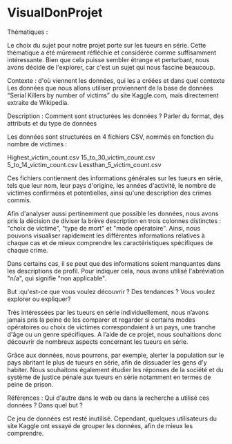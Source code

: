 # VisualDonProjet
Thématiques :

Le choix du sujet pour notre projet porte sur les tueurs en série. Cette thématique a été mûrement réfléchie et considérée comme suffisamment intéressante. Bien que cela puisse sembler étrange et perturbant, nous avons décidé de l'explorer, car c'est un sujet qui nous fascine beaucoup.
 
Contexte : d'où viennent les données, qui les a créées et dans quel contexte
Les données que nous allons utiliser proviennent de la base de données “Serial Killers by number of victims” du site Kaggle.com, mais directement extraite de Wikipedia.  


Description :  Comment sont structurées les données ? Parler du format, des attributs et du type de données

Les données sont structurées en 4 fichiers CSV, nommés en fonction du nombre de victimes :

Highest_victim_count.csv
15_to_30_victim_count.csv
5_to_14_victim_count.csv
Lessthan_5_victim_count.csv

Ces fichiers contiennent des informations générales sur les tueurs en série, tels que leur nom, leur pays d'origine, les années d'activité, le nombre de victimes confirmées et potentielles, ainsi qu'une description des crimes commis.
 
Afin d'analyser aussi pertinemment que possible les données, nous avons pris la décision de diviser la brève description en trois colonnes distinctes : "choix de victime", "type de mort" et "mode opératoire". Ainsi, nous pouvons visualiser rapidement les différentes informations relatives à chaque cas et de mieux comprendre les caractéristiques spécifiques de chaque crime.

Dans certains cas, il se peut que des informations soient manquantes dans les descriptions de profil. Pour indiquer cela, nous avons utilisé l'abréviation "n/a", qui signifie "non applicable".

But :qu'est-ce que vous voulez découvrir ? Des tendances ? Vous voulez explorer ou expliquer?

Très intéressées par les tueurs en série individuellement, nous n’avons jamais pris la peine de les comparer et regarder si certains modes opératoires ou choix de victimes correspondaient à un pays, une tranche d'âge ou un genre spécifiques. A l’aide de ce projet, nous souhaitions donc découvrir  de nombreux aspects concernant les tueurs en série. 

Grâce aux données, nous pourrons, par exemple, alerter la population sur le pays abritant le plus de tueurs en série, afin de dissuader les gens d'y habiter. Nous souhaitons également étudier les réponses de la société et du système de justice pénale aux tueurs en série notamment en termes de peine de prison. 

Références : Qui d'autre dans le web ou dans la recherche a utilisé ces données ? Dans quel but ?  

Ce jeu de données est resté inutilisé. Cependant, quelques utilisateurs du site Kaggle ont essayé de grouper les données, afin de mieux les comprendre. 


